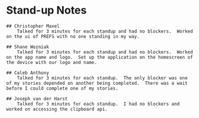 # Stand-up Notes

	## Christopher Maxel
		Talked for 3 minutes for each standup and had no blockers.  Worked on the ui of PREFS with no one standing in my way.

	## Shane Wozniak
		Talked for 3 minutes for each standup and had no blockers.  Worked on the app name and logo.  Set up the application on the homescreen of the device with our logo and name.

	## Caleb Anthony
		Talked for 3 minutes for each standup.  The only blocker was one of my stories depended on another being completed.  There was a wait before I could complete one of my stories.

	## Joseph van der Harst
		Talked for 3 minutes for each standup.  I had no blockers and worked on accessing the clipboard api.

